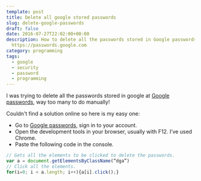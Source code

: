 ```yaml
---
template: post
title: Delete all google stored passwords
slug: delete-google-passwords
draft: false
date: 2016-07-27T22:02:00+00:00
description: How to delete all the passwords stored in Google passwords
  https://passwords.google.com
category: programming
tags:
  - google
  - security
  - password
  - programming
---
```


I was trying to delete all the passwords stored in google at [Google passwords](https://passwords.google.com), way too many to do manually!

Couldn't find a solution online so here is my easy one:

- Go to [Google passwords](https://passwords.google.com), sign in to your account.
- Open the development tools in your browser, usually with F12\. I’ve used Chrome.
- Paste the following code in the console.

```javascript
// Gets all the elements to be clicked to delete the passwords.
var a = document.getElementsByClassName(“dga”)
// Click all the elements.
for(i=0; i < a.length; i++){a[i].click();}
```
